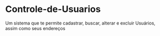 # Controle-de-Usuarios
Um sistema que te permite cadastrar, buscar, alterar e excluir Usuários, assim como seus endereços
